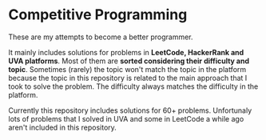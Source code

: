 # Competitive Programming
These are my attempts to become a better programmer.

It mainly includes solutions for problems in **LeetCode, HackerRank and UVA platforms**. Most of them are **sorted considering their difficulty and topic**. Sometimes (rarely) the topic won't match the topic in the platform because the topic in this repository is related to the main approach that I took to solve the problem. The difficulty always matches the difficulty in the platform.

Currently this repository includes solutions for 60+ problems. Unfortunaly lots of problems that I solved in UVA and some in LeetCode a while ago aren't included in this repository.
